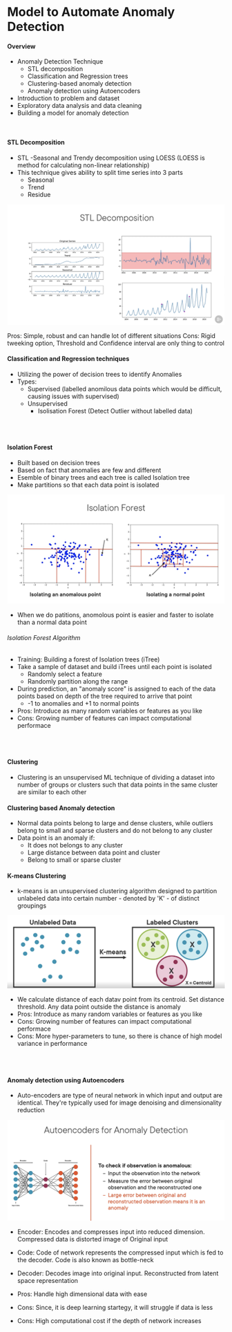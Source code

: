 # Model to Automate Anomaly Detection

#### Overview
- Anomaly Detection Technique
  - STL decomposition
  - Classification and Regression trees
  - Clustering-based anomaly detection
  - Anomaly detection using Autoencoders
- Introduction to problem and dataset
- Exploratory data analysis and data cleaning
- Building a model for anomaly detection

<br>

#### STL Decomposition
- STL -Seasonal and Trendy decomposition using LOESS (LOESS is method for calculating non-linear relationship)
- This technique gives ability to split time series into 3 parts
  - Seasonal
  - Trend
  - Residue
 
![STLDecomposition](https://github.com/ShauryaRawat10/Data-Engineering/blob/67a641b360a09805a02fb3db75cc0783272574be/Machine%20Learning/Basics/Storage/STLTechnique.png)

Pros: Simple, robust and can handle lot of different situations
Cons: Rigid tweeking option, Threshold and Confidence interval are only thing to control

#### Classification and Regression techniques
- Utilizing the power of decision trees to identify Anomalies
- Types:
  - Supervised (labelled anomilous data points which would be difficult, causing issues with supervised)
  - Unsupervised
    - Isolisation Forest (Detect Outlier without labelled data)
<br>
<br>


#### Isolation Forest
- Built based on decision trees
- Based on fact that anomalies are few and different
- Esemble of binary trees and each tree is called Isolation tree
- Make partitions so that each data point is isolated

![isolation Trees](https://github.com/ShauryaRawat10/Data-Engineering/blob/f270e6c7623751b7085d28d002943bff5ed705f7/Machine%20Learning/Basics/Storage/IsolationTreesEx1.jpeg)

- When we do patitions, anomolous point is easier and faster to isolate than a normal data point


###### Isolation Forest Algorithm
- Training: Building a forest of Isolation trees (iTree)
- Take a sample of dataset and build iTrees until each point is isolated
  - Randomly select a feature
  - Randomly partition along the range
- During prediction, an "anomaly score" is assigned to each of the data points based on depth of the tree required to arrive that point
  - -1 to anomalies and +1 to normal points
- Pros: Introduce as many random variables or features as you like
- Cons: Growing number of features can impact computational performace

<br>
<br>

#### Clustering
- Clustering is an unsupervised ML technique of dividing a dataset into number of groups or clusters such that data points in the same cluster are similar to each other

#### Clustering based Anomaly detection
- Normal data points belong to large and dense clusters, while outliers belong to small and sparse clusters and do not belong to any cluster
- Data point is an anomaly if:
  - It does not belongs to any cluster
  - Large distance between data point and cluster
  - Belong to small or sparse cluster

#### K-means Clustering
- k-means is an unsupervised clustering algorithm designed to partition unlabeled data into certain number - denoted by 'K' - of distinct groupings

![KmeansClustering](https://github.com/ShauryaRawat10/Data-Engineering/blob/0a55f8c4dba9f1f717809bf92bda147a037e938c/Machine%20Learning/Basics/Storage/kmeansClustering.png)

- We calculate distance of each datav point from its centroid. Set distance threshold. Any data point outside the distance is anomaly
- Pros: Introduce as many random variables or features as you like
- Cons: Growing number of features can impact computational performace
- Cons: More hyper-parameters to tune, so there is chance of high model variance in performance

<br>
<br>

#### Anomaly detection using Autoencoders
- Auto-encoders are type of neural network in which input and output are identical. They're typically used for image denoising and dimensionality reduction

![Autoencoders](https://github.com/ShauryaRawat10/Data-Engineering/blob/6c6e82535dca7614db58305343a9e317ed752acc/Machine%20Learning/Basics/Storage/Auto-encoders1.png)

- Encoder: Encodes and compresses input into reduced dimension. Compressed data is distorted image of Original input
- Code: Code of network represents the compressed input which is fed to the decoder. Code is also known as bottle-neck
- Decoder: Decodes image into original input. Reconstructed from latent space representation

- Pros: Handle high dimensional data with ease
- Cons: Since, it is deep learning startegy, it will struggle if data is less
- Cons: High computational cost if the depth of network increases















